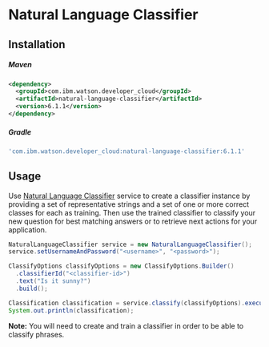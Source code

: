 # Natural Language Classifier

## Installation

##### Maven
```xml
<dependency>
  <groupId>com.ibm.watson.developer_cloud</groupId>
  <artifactId>natural-language-classifier</artifactId>
  <version>6.1.1</version>
</dependency>
```

##### Gradle
```gradle
'com.ibm.watson.developer_cloud:natural-language-classifier:6.1.1'
```

## Usage
Use [Natural Language Classifier](https://console.bluemix.net/docs/services/natural-language-classifier/getting-started.html) service to create a classifier instance by providing a set of representative strings and a set of one or more correct classes for each as training. Then use the trained classifier to classify your new question for best matching answers or to retrieve next actions for your application.

```java
NaturalLanguageClassifier service = new NaturalLanguageClassifier();
service.setUsernameAndPassword("<username>", "<password>");

ClassifyOptions classifyOptions = new ClassifyOptions.Builder()
  .classifierId("<classifier-id>")
  .text("Is it sunny?")
  .build();

Classification classification = service.classify(classifyOptions).execute();
System.out.println(classification);
```

**Note:** You will need to create and train a classifier in order to be able to classify phrases.
